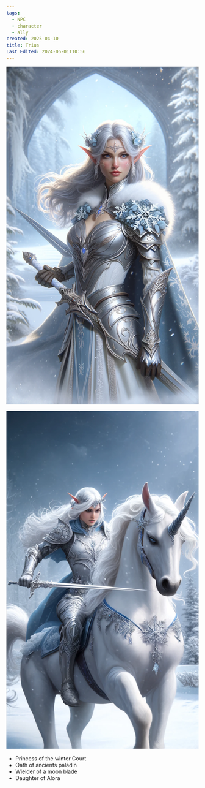```yaml
---
tags:
  - NPC
  - character
  - ally
created: 2025-04-10
title: Trius
Last Edited: 2024-06-01T10:56
---
```


![trius-portrait.png](/images/trius-portrait.png)

![trius-horseback.png](/images/trius-horseback.png)

- Princess of the winter Court
- Oath of ancients paladin
- Wielder of a moon blade
- Daughter of Alora